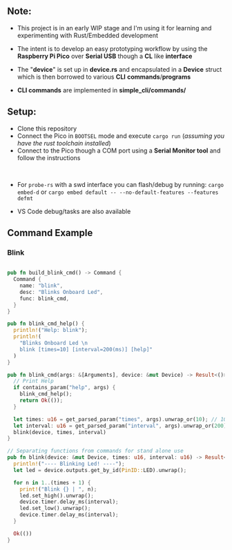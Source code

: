 ## Note:
* This project is in an early WIP stage and I'm using it for learning and experimenting with Rust/Embedded development

* The intent is to develop an easy prototyping workflow by using the **Raspberry Pi Pico** over **Serial USB** though a **CL** like **interface**

* The "**device**" is set up in **device.rs** and encapsulated in a **Device** struct which is then borrowed to various **CLI** **commands**/**programs** 
* **CLI commands** are implemented in **simple_cli/commands/**

## Setup:

* Clone this repository
* Connect the Pico in `BOOTSEL` mode and execute `cargo run` (*assuming you have the rust toolchain installed*)
* Connect to the Pico though a COM port using a **Serial Monitor tool** and follow the instructions

<br>

* For `probe-rs` with a swd interface you can flash/debug by running: `cargo embed-d` or `cargo embed default -- --no-default-features --features defmt`

* VS Code debug/tasks are also available


## Command Example

### Blink

```rust

pub fn build_blink_cmd() -> Command {
  Command {
    name: "blink",
    desc: "Blinks Onboard Led",
    func: blink_cmd,
  }
}

pub fn blink_cmd_help() {
  println!("Help: blink");
  println!(
    "Blinks Onboard Led \n
    blink [times=10] [interval=200(ms)] [help]"
  )
}

pub fn blink_cmd(args: &[Arguments], device: &mut Device) -> Result<()> {
  // Print Help
  if contains_param("help", args) {
    blink_cmd_help();
    return Ok(());
  }

  let times: u16 = get_parsed_param("times", args).unwrap_or(10); // 10 default
  let interval: u16 = get_parsed_param("interval", args).unwrap_or(200); // 200 default
  blink(device, times, interval)
}

// Separating functions from commands for stand alone use
pub fn blink(device: &mut Device, times: u16, interval: u16) -> Result<()> {
  println!("---- Blinking Led! ----");
  let led = device.outputs.get_by_id(PinID::LED).unwrap();

  for n in 1..(times + 1) {
    print!("Blink {} | ", n);
    led.set_high().unwrap();
    device.timer.delay_ms(interval);
    led.set_low().unwrap();
    device.timer.delay_ms(interval);
  }

  Ok(())
}


```